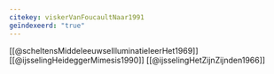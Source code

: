 ```yaml
---
citekey: viskerVanFoucaultNaar1991
geïndexeerd: "true"
---
```

[[@scheltensMiddeleeuwseIlluminatieleerHet1969]]
[[@ijsselingHeideggerMimesis1990]]
[[@ijsselingHetZijnZijnden1966]]
